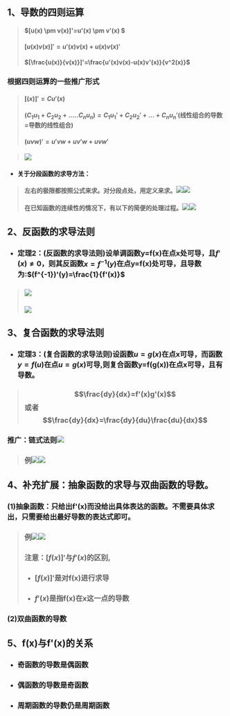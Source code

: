 ## 1、导数的四则运算
> #### $[u(x) \pm v(x)]'=u'(x) \pm v'(x) $
> #### $[u(x)v(x)]'=u'(x)v(x)+u(x)v(x)'$
> #### $[\frac{u(x)}{v(x)}]'=\frac{u'(x)v(x)-u(x)v'(x)}{v^2(x)}$
### 根据四则运算的一些推广形式
> #### $[(x)]'=Cu'(x)$
> #### $(C_1u_1+C_2u_2+.....C_nu_n)=C_1u_1'+C_2u_2'+...+C_nu_n'$(线性组合的导数=导数的线性组合)
> #### $(uvw)'=u'vw+uv'w+uvw'$

> #### ![](assets/markdown-img-paste-20180324143807219.png)

- #### 关于分段函数的求导方法：
> #### 左右的极限都按照公式来求。对分段点处，用定义来求。![](assets/markdown-img-paste-2018032415115100.png)![](assets/markdown-img-paste-20180324151217342.png)
> #### 在已知函数的连续性的情况下，有以下的简便的处理过程。![](assets/markdown-img-paste-20180324145911332.png)![](assets/markdown-img-paste-20180324151404183.png)

## 2、反函数的求导法则
- ### 定理2：(反函数的求导法则)设单调函数y=f(x)在点x处可导，且$f'(x) \neq 0$，则其反函数$x=f^{-1}(y)$在点y=f(x)处可导，且导数为:$(f^{-1})'(y)=\frac{1}{f'(x)}$

> ### ![](assets/markdown-img-paste-20180324155156727.png)
> ### ![](assets/markdown-img-paste-20180324154936217.png)

## 3、复合函数的求导法则
- ### 定理3：(复合函数的求导法则)设函数$u=g(x)$在点x可导，而函数$y=f(u)$在点$u=g(x)$可导,则复合函数y=f(g(x))在点x可导，且有导数。
> ### $$\frac{dy}{dx}=f'(x)g'(x)$$或者$$\frac{dy}{dx}=\frac{dy}{du}\frac{du}{dx}$$
### 推广：链式法则![](assets/markdown-img-paste-20180324164242210.png)

> ### 例![](assets/markdown-img-paste-20180324164259170.png)![](assets/markdown-img-paste-20180324164314727.png)

## 4、补充扩展：抽象函数的求导与双曲函数的导数。
### (1)抽象函数：只给出f'(x)而没给出具体表达的函数。不需要具体求出，只需要给出最好导数的表达式即可。
> ### 例![](assets/markdown-img-paste-20180324165831150.png)![](assets/markdown-img-paste-20180324165910228.png)
> ### 注意：$[f(x)]'$与$f'(x)$的区别,
> - ### $[f(x)]'$是对f(x)进行求导
> - ### $f'(x)$是指f(x)在x这一点的导数

### (2)双曲函数的导数

## 5、f(x)与f'(x)的关系
- ### 奇函数的导数是偶函数
- ### 偶函数的导数是奇函数
- ### 周期函数的导数仍是周期函数
